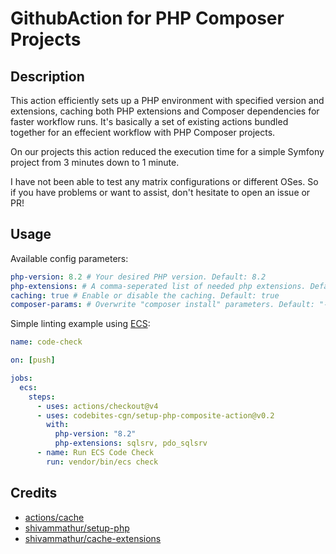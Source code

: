 # GithubAction for PHP Composer Projects

## Description

This action efficiently sets up a PHP environment with specified version and extensions, caching both PHP extensions and Composer dependencies for faster workflow runs. It's basically a set of existing actions bundled together for an effecient workflow with PHP Composer projects.

On our projects this action reduced the execution time for a simple Symfony project from 3 minutes down to 1 minute.

I have not been able to test any matrix configurations or different OSes. So if you have problems or want to assist, don't hesitate to open an issue or PR!

## Usage

Available config parameters:

```YAML
php-version: 8.2 # Your desired PHP version. Default: 8.2
php-extensions: # A comma-seperated list of needed php extensions. Default: <empty>
caching: true # Enable or disable the caching. Default: true
composer-params: # Overwrite "composer install" parameters. Default: "-q --no-ansi --no-progress --prefer-dist --no-interaction"
```

Simple linting example using [ECS](https://github.com/easy-coding-standard/easy-coding-standard):

```YAML
name: code-check

on: [push]

jobs:
  ecs:
    steps:
      - uses: actions/checkout@v4
      - uses: codebites-cgn/setup-php-composite-action@v0.2
        with:
          php-version: "8.2"
          php-extensions: sqlsrv, pdo_sqlsrv
      - name: Run ECS Code Check
        run: vendor/bin/ecs check
```

## Credits

- [actions/cache](https://github.com/actions/cache)
- [shivammathur/setup-php](https://github.com/shivammathur/setup-php)
- [shivammathur/cache-extensions](https://github.com/shivammathur/cache-extensions)
